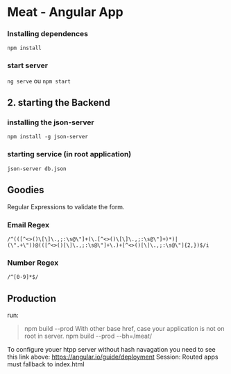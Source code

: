 # Meat - Angular App

### Installing dependences

`npm install`

### start server

`ng serve` ou `npm start`

## 2. starting the Backend

### installing the json-server

`npm install -g json-server`

### starting service (in root application)

`json-server db.json`

## Goodies

Regular Expressions to validate the form.

### Email Regex

`/^(([^<>()\[\]\.,;:\s@\"]+(\.[^<>()\[\]\.,;:\s@\"]+)*)|(\".+\"))@(([^<>()[\]\.,;:\s@\"]+\.)+[^<>()[\]\.,;:\s@\"]{2,})$/i`

### Number Regex

`/^[0-9]*$/`


## Production
run:
> npm build --prod
With other base href, case your application is not on root in server.
> npm build --prod --bh=/meat/

To configure youer htpp server without hash navagation you need to see this link above:
https://angular.io/guide/deployment
Session: Routed apps must fallback to index.html
